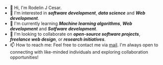 - 👋 Hi, I'm Rodelin J Cesar.
- 👀 I'm interested in *__software development__*, *__data science__* and *__Web development__*.
- 🌱 I'm currently learning *__Machine learning algorithms__*, *__Web development__* and *__Sotfware development__*.
- 💞️ I'm looking to collaborate on *__open-source software projects__*, *__freelance web design__*, or *__research initiatives__*.
- 📫 How to reach me: Feel free to contact me via [mail](mailto:cesarrodelin@outlook.com). I'm always open to connecting with like-minded individuals and exploring collaboration opportunities!

<!---
DjuneC/DjuneC is a ✨ special ✨ repository because its `README.md` (this file) appears on your GitHub profile.
You can click the Preview link to take a look at your changes.
--->
